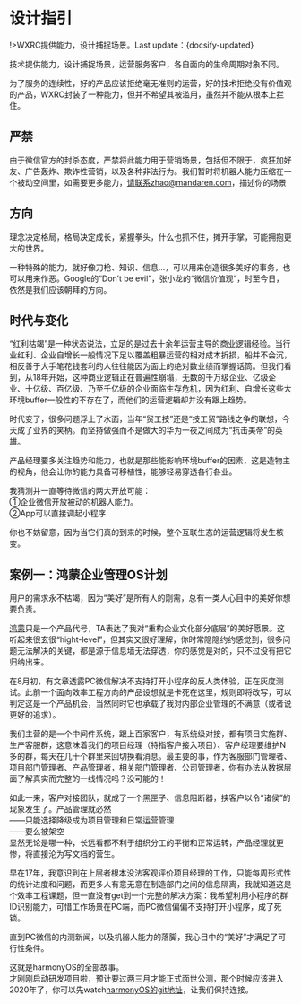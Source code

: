 # 设计指引

!>WXRC提供能力，设计捕捉场景。Last update：{docsify-updated} 

技术提供能力，设计捕捉场景，运营服务客户，各自面向的生命周期对象不同。

为了服务的连续性，好的产品应该拒绝毫无准则的运营，好的技术拒绝没有价值观的产品，WXRC封装了一种能力，但并不希望其被滥用，虽然并不能从根本上拦住。

## 严禁

由于微信官方的封杀态度，严禁将此能力用于营销场景，包括但不限于，疯狂加好友、广告轰炸、欺诈性营销，以及各种非法行为。我们暂时将机器人能力压缩在一个被动空间里，如需要更多能力，请联系zhao@mandaren.com，描述你的场景

## 方向

理念决定格局，格局决定成长，紧握拳头，什么也抓不住，摊开手掌，可能拥抱更大的世界。

一种特殊的能力，就好像刀枪、知识、信息...，可以用来创造很多美好的事务，也可以用来作恶。Google的“Don’t be evil”，张小龙的“微信价值观”，时至今日，依然是我们应该朝拜的方向。

## 时代与变化

“红利枯竭”是一种状态说法，立足的是过去十余年运营主导的商业逻辑经验。当行业红利、企业自增长一般情况下足以覆盖粗暴运营的相对成本折损，船并不会沉，相反善于大手笔花钱套利的人往往能因为面上的绝对数业绩而掌握话筒。但我们看到，从18年开始，这种商业逻辑正在普遍性崩塌，无数的千万级企业、亿级企业、十亿级、百亿级、乃至千亿级的企业面临生存危机，因为红利、自增长这些大环境buffer一般性的不存在了，而他们的运营逻辑却并没有跟上趋势。

时代变了，很多问题浮上了水面，当年“贸工技”还是“技工贸”路线之争的联想，今天成了业界的笑柄。而坚持做强而不是做大的华为一夜之间成为“抗击美帝”的英雄。

产品经理要多关注趋势和能力，也就是那些能影响环境buffer的因素，这是造物主的视角，他会让你的能力具备可移植性，能够轻易穿透各行各业。

我猜测并一直等待微信的两大开放可能：\
①企业微信开放被动的机器人能力。\
②App可以直接调起小程序

你也不妨留意，因为当它们真的到来的时候，整个互联生态的运营逻辑将发生核变。


## 案例一：鸿蒙企业管理OS计划


用户的需求永不枯竭，因为“美好”是所有人的刚需，总有一类人心目中的美好你想要负责。


[鸿蒙](https://mandaren.github.io/harmonyOS/)只是一个产品代号，TA表达了我对“重构企业文化部分底层”的美好愿景。这听起来很玄很“hight-level”，但其实又很好理解，你时常隐隐约约感觉到，很多问题无法解决的关键，都是源于信息墙无法穿透，你的感觉是对的，只不过没有把它归纳出来。

在8月初，有文章透露PC微信解决不支持打开小程序的反人类体验，正在灰度测试。此前一个面向效率工程方向的产品设想就是卡死在这里，规则即将改写，可以判定这是一个产品机会，当然同时它也承载了我对内部企业管理的不满意（或者说更好的追求）。

我们主营的是一个中间件系统，跟上百家客户，有系统级对接，都有项目实施群、生产客服群，这意味着我们的项目经理（特指客户接入项目）、客户经理要维护N多的群，每天在几十个群里来回切换看消息。最主要的事，作为客服部门管理者、项目部门管理者、产品管理者，相关部门管理者、公司管理者，你有办法从数据层面了解真实而完整的一线情况吗？没可能的！

如此一来，客户对接团队，就成了一个黑匣子、信息阻断器，挟客户以令“诸侯”的现象发生了。产品管理就必然\
——只能选择降级成为项目管理和日常运营管理\
——要么被架空\
显然无论是哪一种，长远看都不利于组织分工的平衡和正常运转，产品经理就更惨，将直接沦为写文档的营生。

早在17年，我意识到在上层者根本没法客观评价项目经理的工作，只能每周形式性的统计进度和问题，而更多人有意无意在制造部门之间的信息隔离，我就知道这是个效率工程课题，但一直没有get到一个完整的解决方案：我希望利用小程序的群ID识别能力，可惜工作场景在PC端，而PC微信偏偏不支持打开小程序，成了死锁。


直到PC微信的内测新闻，以及机器人能力的落脚，我心目中的“美好”才满足了可行性条件。

这就是harmonyOS的全部故事。\
才刚刚启动研发项目啦，预计要过两三月才能正式面世公测，那个时候应该进入2020年了，你可以先watch[harmonyOS的git地址](https://github.com/mandaren/harmonyOS)，让我们保持连接。